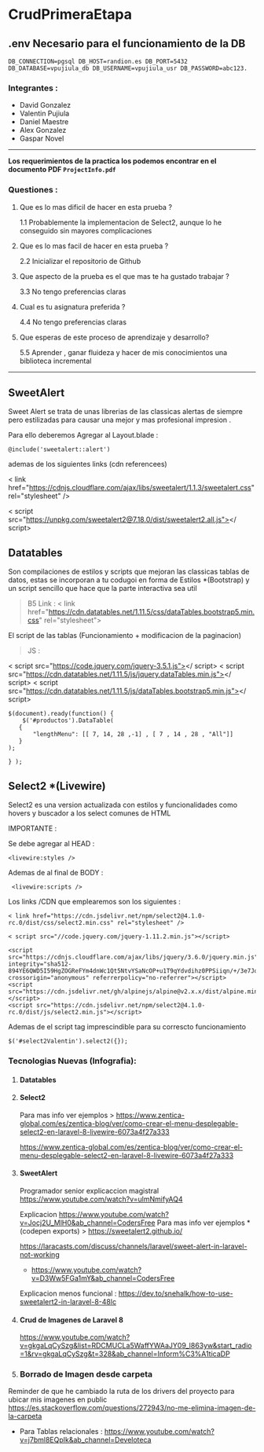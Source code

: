 # CrudPrimeraEtapa

## .env Necesario para el funcionamiento de la DB

` DB_CONNECTION=pgsql
DB_HOST=randion.es
DB_PORT=5432
DB_DATABASE=vpujiula_db
DB_USERNAME=vpujiula_usr
DB_PASSWORD=abc123.
`

### Integrantes :

- David Gonzalez
- Valentin Pujiula  
- Daniel Maestre 
- Alex Gonzalez
- Gaspar Novel

--- 

**Los requerimientos de la practica los podemos encontrar en el documento PDF `ProjectInfo.pdf`**

### Questiones :

1. Que es lo mas dificil de hacer en esta prueba ?

    1.1 Probablemente la implementacion de Select2, aunque lo he conseguido sin mayores complicaciones

1. Que es lo mas facil de hacer en esta prueba ?

    2.2 Inicializar el repositorio de Github

1. Que aspecto de la prueba es el que mas te ha gustado trabajar ?

    3.3 No tengo preferencias claras

1. Cual es tu asignatura preferida ?

    4.4 No tengo preferencias claras

1. Que esperas de este proceso de aprendizaje y desarrollo?

    5.5 Aprender , ganar fluideza y hacer de mis conocimientos una biblioteca incremental



---

## SweetAlert

Sweet Alert se trata de unas librerias de las classicas alertas de siempre pero estilizadas para causar una mejor y mas profesional impresion .

Para  ello deberemos Agregar al Layout.blade :

` @include('sweetalert::alert') `

ademas de los siguientes links (cdn referencees)

< link href="https://cdnjs.cloudflare.com/ajax/libs/sweetalert/1.1.3/sweetalert.css" rel="stylesheet" />

< script src="https://unpkg.com/sweetalert2@7.18.0/dist/sweetalert2.all.js"></ script> 

## Datatables 

Son compilaciones de estilos y scripts que mejoran las classicas tablas de datos, estas se incorporan a tu codugoi en forma de Estilos *(Bootstrap) y un script sencillo que hace que la parte interactiva sea util

>B5 Link : < link href="https://cdn.datatables.net/1.11.5/css/dataTables.bootstrap5.min.css" rel="stylesheet">

El script de las tablas (Funcionamiento + modificacion de la paginacion)

>JS : 

  < script src="https://code.jquery.com/jquery-3.5.1.js"></ script>
  < script src="https://cdn.datatables.net/1.11.5/js/jquery.dataTables.min.js"></ script>
  < script src="https://cdn.datatables.net/1.11.5/js/dataTables.bootstrap5.min.js"></ script>

    $(document).ready(function() {
        $('#productos').DataTable(
       {
           "lengthMenu": [[ 7, 14, 28 ,-1] , [ 7 , 14 , 28 , "All"]]
       } 
    );
        
    } ); 

## Select2 *(Livewire)

Select2 es una version actualizada con estilos y funcionalidades como hovers y buscador a los select comunes de HTML 

IMPORTANTE : 

Se debe agregar al HEAD : 

` <livewire:styles /> `

Ademas de al final de BODY :

`  <livewire:scripts /> `

Los links /CDN que emplearemos son los siguientes :

    < link href="https://cdn.jsdelivr.net/npm/select2@4.1.0-rc.0/dist/css/select2.min.css" rel="stylesheet" />

    < script src="//code.jquery.com/jquery-1.11.2.min.js"></script>

    <script src="https://cdnjs.cloudflare.com/ajax/libs/jquery/3.6.0/jquery.min.js" integrity="sha512-894YE6QWD5I59HgZOGReFYm4dnWc1Qt5NtvYSaNcOP+u1T9qYdvdihz0PPSiiqn/+/3e7Jo4EaG7TubfWGUrMQ==" crossorigin="anonymous" referrerpolicy="no-referrer"></script>
    <script src="https://cdn.jsdelivr.net/gh/alpinejs/alpine@v2.x.x/dist/alpine.min.js"></script>
    <script src="https://cdn.jsdelivr.net/npm/select2@4.1.0-rc.0/dist/js/select2.min.js"></script>


Ademas de el script tag imprescindible para su correscto funcionamiento 

    $('#select2Valentin').select2({}); 

### Tecnologias Nuevas (Infografia):


1. #### Datatables 




1. #### Select2
     
     Para mas info ver ejemplos > https://www.zentica-global.com/es/zentica-blog/ver/como-crear-el-menu-desplegable-select2-en-laravel-8-livewire-6073a4f27a333 


     https://www.zentica-global.com/es/zentica-blog/ver/como-crear-el-menu-desplegable-select2-en-laravel-8-livewire-6073a4f27a333



1. #### SweetAlert
    Programador senior explicaccion magistral https://www.youtube.com/watch?v=ulmNmifyAQ4

    Explicacion https://www.youtube.com/watch?v=Jocj2U_MlH0&ab_channel=CodersFree
    Para mas info ver ejemplos *(codepen exports) > https://sweetalert2.github.io/ 

    https://laracasts.com/discuss/channels/laravel/sweet-alert-in-laravel-not-working

    - https://www.youtube.com/watch?v=D3Ww5FGa1mY&ab_channel=CodersFree

    Explicacion menos funcional : https://dev.to/snehalk/how-to-use-sweetalert2-in-laravel-8-48lc

1. #### Crud de Imagenes de Laravel 8 

    https://www.youtube.com/watch?v=gkgaLqCySzg&list=RDCMUCLa5WaffYWAaJY09_l863yw&start_radio=1&rv=gkgaLqCySzg&t=328&ab_channel=Inform%C3%A1ticaDP 

1. ### Borrado de Imagen desde carpeta 

Reminder de que he cambiado la ruta de los drivers del proyecto para ubicar mis imagenes en public 
https://es.stackoverflow.com/questions/272943/no-me-elimina-imagen-de-la-carpeta


- Para Tablas relacionales : https://www.youtube.com/watch?v=j7bml8EQpIk&ab_channel=Develoteca 